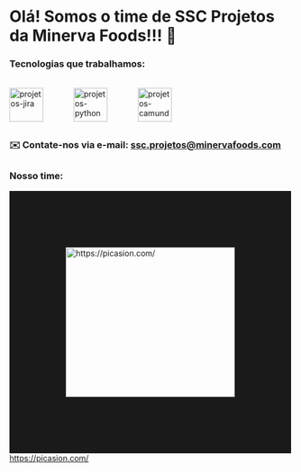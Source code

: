 <!DOCTYPE html>
<html lang="en">
<head>
    
       
</head>
<body>
    <h1>Olá! Somos o time de SSC Projetos da Minerva Foods!!! 🥩</h1>
</body>
</html>



### Tecnologias que trabalhamos:
<div style="display: inline_block"><br>
    <img align="center" alt="projetos-jira" height="60" width="60" style="margin-right: 50px;" src="https://cdn.jsdelivr.net/gh/devicons/devicon/icons/jira/jira-original-wordmark.svg">
    <img align="center" alt="projetos-python" height="60" width="60" style="margin-right: 50px;" src="https://cdn.jsdelivr.net/gh/devicons/devicon/icons/python/python-original-wordmark.svg" >
    <img align="center" alt="projetos-camunda" height="60" width="60" style="margin-right: 50px;" src="https://gdm-catalog-fmapi-prod.imgix.net/ProductLogo/91be7721-d1db-4f29-ab5f-94c4ed5b5308.png?auto=format,compress&amp;size=50" >
</div>

##

### ✉️ Contate-nos via e-mail: ssc.projetos@minervafoods.com

## 

### Nosso time:
<a href="https://picasion.com/"><img src="https://i.picasion.com/pic92/59ad449c77de8cf3eacf678e18b743bf.gif" width="300" height="266" border="100" alt="https://picasion.com/" /></a><br /><a href="https://picasion.com/">https://picasion.com/</a>


